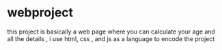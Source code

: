 # webproject
this project is basically a web page where you can calculate your age and all the details , i use html, css , and js as a language to encode the project
